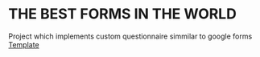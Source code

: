 # THE BEST FORMS IN THE WORLD
Project which implements custom questionnaire simmilar to google forms
<br/>
[Template](https://www.figma.com/file/rIyM2GVpj2yCIkCfdf6B5g/Quiz-Service?node-id=0%3A1)
